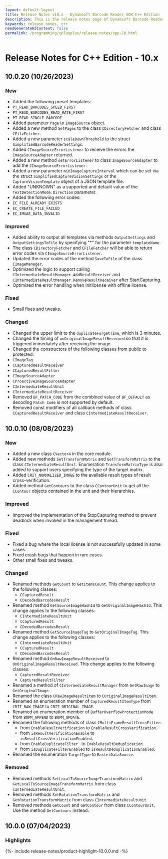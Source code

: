 ```yaml
---
layout: default-layout
title: Release Notes v10.x - Dynamsoft Barcode Reader SDK C++ Edition
description: This is the release notes page of Dynamsoft Barcode Reader SDK C++ Edition v10.x.
keywords: release notes, c++
needGenerateH3Content: false
permalink: /programming/cplusplus/release-notes/cpp-10.html
---
```


# Release Notes for C++ Edition - 10.x

## 10.0.20 (10/26/2023)

### New

*	Added the following preset templates:
  *	`PT_READ_BARCODES_SPEED_FIRST`
  *	`PT_READ_BARCODES_READ_RATE_FIRST`
  *	`PT_READ_SINGLE_BARCODE`
*	Added parameter `Page` to `ImageSource` object.
*	Added a new method `SetPages` to the class `CDirectoryFetcher` and class `CFileFetcher`.
*	Added a new parameter `scaleDownThreshold` to the struct `SimplifiedBarcodeReaderSettings`.
*	Added `CImageSourceErrorListener` to receive the errors the `ImageSourceAdapter` returned. 
* Added a new method `setErrorListener` to class `ImageSourceAdapter` to add the `CImageSourceErrorListener`.
*	Added a new parameter `minImageCaptureInterval` which can be set via the struct `SimplifiedCaptureVisionSettings` or the `CaptureVisionTemplate` object of a JSON template file.
*	Added "UNKNOWN" as a supported and default value of the `TextDetectionMode.Direction` parameter.
*	Added the following error codes:
  * `EC_FILE_ALREADY_EXISTS`
  * `EC_CREATE_FILE_FAILED`
  * `EC_IMGAE_DATA_INVALID`

### Improved

*	Added ability to output all templates via methods `OutputSettings` and `OutputSettingsToFile` by specifying "*" for the parameter `templateName`.
*	The class `CDirectoryFetcher` and `CFileFetcher` will be able to return error codes via `CImageSourceErrorListener`.
*	Updated the error codes of the method `SaveToFile` of the class `CImageManager`.
* Optimized the logic to support calling `CIntermediateResultManager.AddResultReceiver` and  `CIntermediateResultManager.RemoveResultReceiver` after StartCapturing.
* Optimized the error handling when initlicense with offline license.

### Fixed

* Small fixes and tweaks.

### Changed

*	Changed the upper limit to the `duplicateForgetTime`, which is 3 minutes.
*	Changed the timing of `onOriginalImageResultReceived` so that it is triggered immediately after receiving the image.
*	Changed the constructors of the following classes from public to protected.
  *	`CImageTag`
  *	`CCapturedResultReceiver`
  *	`CCapturedResultFilter`
  *	`CImageSourceAdapter`
  *	`CProactiveImageSourceAdapter`
  *	`CIntermediateResultUnit`
  *	`CIntermediateResultReceiver`
*	Removed `BF_PATCH_CODE` from the combined value of `BF_DEFAULT` as decoding `Patch Code` is not supported by default.
*	Removed const modifiers of all callback methods of class `CCapturedResultReceiver` and class `CIntermediateResultReceiver`.


## 10.0.10 (08/08/2023)

### New

* Added a new class `CVector4` in the core module.
* Added new methods `SetTransformMatrix` and `GetTransformMatrix` to the class `CIntermediateResultUnit`. Enumeration `TransformMatrixType` is also added to support users specifying the type of the target matrix.
* Added `CRIT_NORMALIZED_IMAGE` to the available result types of result cross-verification.
* Added method `GetContours` to the class `CContourUnit` to get all the `CContour` objects contained in the unit and their hierarchies.

### Improved

* Improved the implementation of the StopCapturing method to prevent deadlock when invoked in the management thread.
  
### Fixed

* Fixed a bug where the local license is not successfully updated in some cases.
* Fixed crash bugs that happen in rare cases.
* Other small fixes and tweaks.

### Changed

* Renamed methods `GetCount` to `GetItemsCount`. This change applies to the following classes:
  * `CCapturedResult`
  * `CDecodedBarcodesResult`
* Renamed method `GetSourceImageHashId` to `GetOriginalImageHashId`. This change applies to the following classes:
  * `CIntermediateResultUnit`
  * `CCapturedResult`
  * `CDecodedBarcodesResult`
* Renamed method `GetSourceImageTag` to `GetOriginalImageTag`. This change applies to the following classes:
  * `CIntermediateResultUnit`
  * `CCapturedResult`
  * `CDecodedBarcodesResult`
* Renamed method `OnRawImageResultReceived` to `OnOriginalImageResultReceived`. This change applies to the following classes:
  * `CapturedResultReceiver`
  * `CapturedResultFilter`
* Renamed a method of `CIntermediateResultManager` from `GetRawImage` to `GetOriginalImage`.
* Renamed the class `CRawImageResultItem` to `COriginalImageResultItem`.
* Renamed an enumeration member of `CapturedResultItemType` from `CRIT_RAW_IMAGE` to `CRIT_ORIGINAL_IMAGE`.
* Renamed an enumeration member of `BufferOverflowProtectionMode` from `BOPM_APPEND` to `BOPM_UPDATE`.
* Renamed the following methods of class `CMultiFrameResultCrossFilter`:
  * from `EnableResultVerification` to `EnableResultCrossVerification`.
  * from `isResultVerificationEnable` to `isResultCrossVerificationEnabled`.
  * from `EnableDuplicateFilter ` to `EnableResultDeduplication`.
  * from `isDuplicateFilterEnabled` to `isResultDeduplicationEnabled`.
* Renamed the enumeration `TargetType`  to `RasterDataSource`.


### Removed

* Removed methods `SetLocalToSourceImageTransformMatrix` and `GetLocalToSourceImageTransformMatrix` from class `CIntermediateResultUnit`.
* Removed methods `SetRotationTransformMatrix` and `GetRotationTransformMatrix` from class `CIntermediateResultUnit`.
* Removed methods `GetCount` and `GetContour` from class `CContourUnit`. Use the method `GetContours` instead.

## 10.0.0 (07/04/2023)

### Highlights

{%- include release-notes/product-highlight-10.0.0.md -%}


